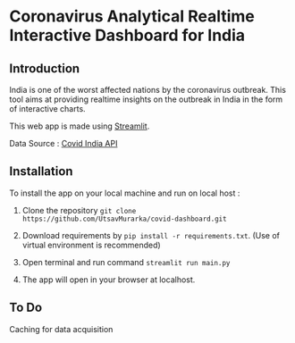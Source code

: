 # Coronavirus Analytical Realtime Interactive Dashboard for India


## Introduction

India is one of the worst affected nations by the coronavirus outbreak. 
This tool aims at providing realtime insights on the outbreak in India in the form of interactive charts.


This web app is made using [Streamlit](https://www.streamlit.io/).

Data Source : [Covid India API](https://api.covid19india.org/)



## Installation

To install the app on your local machine and run on local host : 

1. Clone the repository `git clone https://github.com/UtsavMurarka/covid-dashboard.git`

2. Download requirements by `pip install -r requirements.txt`. (Use of virtual environment is recommended)

3. Open terminal and run command `streamlit run main.py`

4. The app will open in your browser at localhost.

## To Do

Caching for data acquisition
